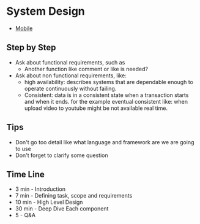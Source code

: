 # System Design
- <a href="mobile/">Mobile</a>

## Step by Step
- Ask about functional requirements, such as
  - Another function like comment or like is needed?
- Ask about non functional requirements, like:
  - high availability: describes systems that are dependable enough to operate continuously without failing. 
  - Consistent: data is in a consistent state when a transaction starts and when it ends. for the example eventual consistent like: when upload video to youtube might be not available real time.

## Tips
- Don't go too detail like what language and framework are we are going to use
- Don't forget to clarify some question

## Time Line
- 3 min - Introduction
- 7 min - Defining task, scope and requirements
- 10 min - High Level Design
- 30 min - Deep Dive Each component
- 5 - Q&A
